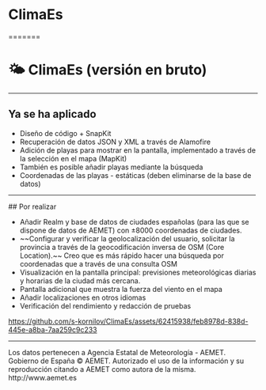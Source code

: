 # ClimaEs
=======
# 🌤️ ClimaEs (versión en bruto)
---
## Ya se ha aplicado
<ul>
  <li>Diseño de código + SnapKit</li>
  <li>Recuperación de datos JSON y XML a través de Alamofire</li>
  <li>Adición de playas para mostrar en la pantalla, implementado a través de la selección en el mapa (MapKit)</li>
  <li>También es posible añadir playas mediante la búsqueda</li>
  <li>Coordenadas de las playas - estáticas (deben eliminarse de la base de datos)</li>
</ul>
<hr width="500" size="1"/>
## Por realizar
<ul>
  <li>Añadir Realm y base de datos de ciudades españolas (para las que se dispone de datos de AEMET) con ±8000 coordenadas de ciudades.</li>
  <li>~~Configurar y verificar la geolocalización del usuario, solicitar la provincia a través de la geocodificación inversa de OSM (Core Location).~~ Creo que es más rápido hacer una búsqueda por coordenadas que a través de una consulta OSM</li>
  <li>Visualización en la pantalla principal: previsiones meteorológicas diarias y horarias de la ciudad más cercana.</li>
  <li>Pantalla adicional que muestra la fuerza del viento en el mapa</li>
  <li>Añadir localizaciones en otros idiomas</li>
  <li>Verificación del rendimiento y redacción de pruebas</li>
</ul>



https://github.com/s-kornilov/ClimaEs/assets/62415938/feb8978d-838d-445e-a8ba-7aa259c9c233



<hr width="500" size="1"/>
Los datos pertenecen a Agencia Estatal de Meteorología - AEMET. Gobierno de España
© AEMET. Autorizado el uso de la información y su reproducción citando a AEMET como autora de la misma.
http://www.aemet.es

